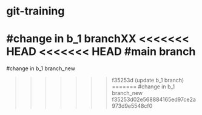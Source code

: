# git-training
#change in b_1 branchXX
<<<<<<< HEAD
<<<<<<< HEAD
#main branch
=======
#change in b_1 branch_new
>>>>>>> f35253d (update b_1 branch)
=======
#change in b_1 branch_new
>>>>>>> f35253d02e568884165ed97ce2a973d9e5548cf0
